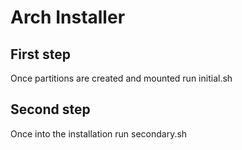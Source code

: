 # Arch Installer

## First step
Once partitions are created and mounted run initial.sh

## Second step
Once into the installation run secondary.sh
